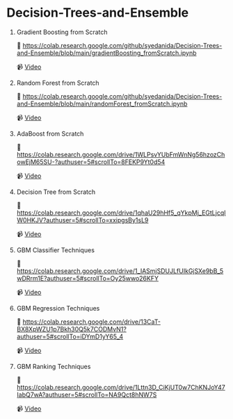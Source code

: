 # Decision-Trees-and-Ensemble

1. Gradient Boosting from Scratch

   📃 https://colab.research.google.com/github/syedanida/Decision-Trees-and-Ensemble/blob/main/gradientBoosting_fromScratch.ipynb

   📹 [Video](#)

2. Random Forest from Scratch

   📃 https://colab.research.google.com/github/syedanida/Decision-Trees-and-Ensemble/blob/main/randomForest_fromScratch.ipynb

   📹 [Video](#)
   
3. AdaBoost from Scratch

   📃 https://colab.research.google.com/drive/1WLPsvYUbFmWnNg56hzozChowEjM65SU-?authuser=5#scrollTo=8FEKP9Yt0d54

   📹 [Video](#)

4. Decision Tree from Scratch

   📃 https://colab.research.google.com/drive/1qhaU29hHf5_qYkpMj_EGtLjcqIW0HKJV?authuser=5#scrollTo=xxipgsBy1sL9

   📹 [Video](#)

5. GBM Classifier Techniques

   📃 https://colab.research.google.com/drive/1_IASmjSDUJLfUIkGjSXe9bB_5wDRrm1E?authuser=5#scrollTo=Oy25wwo26KFY

   📹 [Video](#)

6. GBM Regression Techniques

   📃 https://colab.research.google.com/drive/13CaT-BX8XpWZU1p7Bkh30Q5k7CODMvN1?authuser=5#scrollTo=iDYmD1yY65_4

   📹 [Video](#)

7. GBM Ranking Techniques

   📃 https://colab.research.google.com/drive/1Lttn3D_CiKjUT0w7ChKNJoY47IabQ7wA?authuser=5#scrollTo=NA9Qct8hNW7S

   📹 [Video](#)
